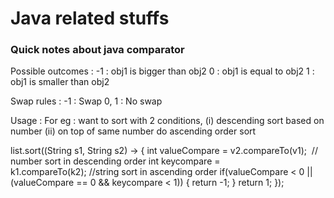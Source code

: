 # Java related stuffs

### Quick notes about java comparator

Possible outcomes :
-1 : obj1 is bigger than obj2
0 : obj1 is equal to obj2
1 : obj1 is smaller than obj2

Swap rules :
-1 : Swap
0, 1 : No swap

Usage :
For eg : want to sort with 2 conditions, (i) descending sort based on number (ii) on top of same number do ascending order sort

list.sort((String s1, String s2) -> {
    int valueCompare = v2.compareTo(v1);  // number sort in descending order
    int keycompare = k1.compareTo(k2); //string sort in ascending order
    if(valueCompare < 0 || (valueCompare == 0 && keycompare < 1)) {
        return -1;
    }
    return 1;
});
